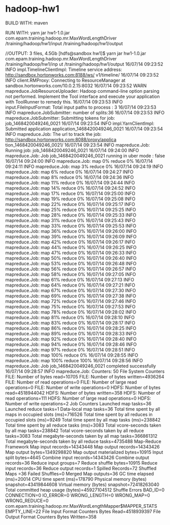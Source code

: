 # hadoop-hw1
BUILD WITH:
maven

RUN WITH:
yarn jar hw1-1.0.jar com.epam.training.hadoop.mr.MaxWordLengthDriver /training/hadoop/hw1/input /training/hadoop/hw1/output

//OUTPUT: 3 files, 4.5Gb
[hdfs@sandbox hw1]$ yarn jar hw1-1.0.jar com.epam.training.hadoop.mr.MaxWordLengthDriver /training/hadoop/hw1/inp
ut /training/hadoop/hw1/output
16/07/14 09:23:52 INFO impl.TimelineClientImpl: Timeline service address: http://sandbox.hortonworks.com:8188/ws/
v1/timeline/
16/07/14 09:23:52 INFO client.RMProxy: Connecting to ResourceManager at sandbox.hortonworks.com/10.0.2.15:8032
16/07/14 09:23:52 WARN mapreduce.JobResourceUploader: Hadoop command-line option parsing not performed. Implement
 the Tool interface and execute your application with ToolRunner to remedy this.
16/07/14 09:23:53 INFO input.FileInputFormat: Total input paths to process : 3
16/07/14 09:23:53 INFO mapreduce.JobSubmitter: number of splits:36
16/07/14 09:23:53 INFO mapreduce.JobSubmitter: Submitting tokens for job: job_1468420049246_0021
16/07/14 09:23:54 INFO impl.YarnClientImpl: Submitted application application_1468420049246_0021
16/07/14 09:23:54 INFO mapreduce.Job: The url to track the job: http://sandbox.hortonworks.com:8088/proxy/applica
tion_1468420049246_0021/
16/07/14 09:23:54 INFO mapreduce.Job: Running job: job_1468420049246_0021
16/07/14 09:24:00 INFO mapreduce.Job: Job job_1468420049246_0021 running in uber mode : false
16/07/14 09:24:00 INFO mapreduce.Job:  map 0% reduce 0%
16/07/14 09:24:11 INFO mapreduce.Job:  map 3% reduce 0%
16/07/14 09:24:19 INFO mapreduce.Job:  map 6% reduce 0%
16/07/14 09:24:27 INFO mapreduce.Job:  map 8% reduce 0%
16/07/14 09:24:36 INFO mapreduce.Job:  map 11% reduce 0%
16/07/14 09:24:44 INFO mapreduce.Job:  map 14% reduce 0%
16/07/14 09:24:52 INFO mapreduce.Job:  map 17% reduce 0%
16/07/14 09:25:00 INFO mapreduce.Job:  map 19% reduce 0%
16/07/14 09:25:08 INFO mapreduce.Job:  map 22% reduce 0%
16/07/14 09:25:17 INFO mapreduce.Job:  map 25% reduce 0%
16/07/14 09:25:25 INFO mapreduce.Job:  map 28% reduce 0%
16/07/14 09:25:33 INFO mapreduce.Job:  map 31% reduce 0%
16/07/14 09:25:43 INFO mapreduce.Job:  map 33% reduce 0%
16/07/14 09:25:53 INFO mapreduce.Job:  map 36% reduce 0%
16/07/14 09:26:00 INFO mapreduce.Job:  map 39% reduce 0%
16/07/14 09:26:09 INFO mapreduce.Job:  map 42% reduce 0%
16/07/14 09:26:17 INFO mapreduce.Job:  map 44% reduce 0%
16/07/14 09:26:25 INFO mapreduce.Job:  map 47% reduce 0%
16/07/14 09:26:33 INFO mapreduce.Job:  map 50% reduce 0%
16/07/14 09:26:40 INFO mapreduce.Job:  map 53% reduce 0%
16/07/14 09:26:48 INFO mapreduce.Job:  map 56% reduce 0%
16/07/14 09:26:57 INFO mapreduce.Job:  map 58% reduce 0%
16/07/14 09:27:05 INFO mapreduce.Job:  map 61% reduce 0%
16/07/14 09:27:13 INFO mapreduce.Job:  map 64% reduce 0%
16/07/14 09:27:21 INFO mapreduce.Job:  map 67% reduce 0%
16/07/14 09:27:30 INFO mapreduce.Job:  map 69% reduce 0%
16/07/14 09:27:38 INFO mapreduce.Job:  map 72% reduce 0%
16/07/14 09:27:46 INFO mapreduce.Job:  map 75% reduce 0%
16/07/14 09:27:53 INFO mapreduce.Job:  map 78% reduce 0%
16/07/14 09:28:02 INFO mapreduce.Job:  map 81% reduce 0%
16/07/14 09:28:10 INFO mapreduce.Job:  map 83% reduce 0%
16/07/14 09:28:17 INFO mapreduce.Job:  map 86% reduce 0%
16/07/14 09:28:25 INFO mapreduce.Job:  map 89% reduce 0%
16/07/14 09:28:33 INFO mapreduce.Job:  map 92% reduce 0%
16/07/14 09:28:40 INFO mapreduce.Job:  map 94% reduce 0%
16/07/14 09:28:46 INFO mapreduce.Job:  map 97% reduce 0%
16/07/14 09:28:51 INFO mapreduce.Job:  map 100% reduce 0%
16/07/14 09:28:55 INFO mapreduce.Job:  map 100% reduce 100%
16/07/14 09:28:56 INFO mapreduce.Job: Job job_1468420049246_0021 completed successfully
16/07/14 09:28:57 INFO mapreduce.Job: Counters: 50
        File System Counters
                FILE: Number of bytes read=10705
                FILE: Number of bytes written=4936264
                FILE: Number of read operations=0
                FILE: Number of large read operations=0
                FILE: Number of write operations=0
                HDFS: Number of bytes read=4518944042
                HDFS: Number of bytes written=358
                HDFS: Number of read operations=111
                HDFS: Number of large read operations=0
                HDFS: Number of write operations=2
        Job Counters 
                Launched map tasks=36
                Launched reduce tasks=1
                Data-local map tasks=36
                Total time spent by all maps in occupied slots (ms)=716526
                Total time spent by all reduces in occupied slots (ms)=9249
                Total time spent by all map tasks (ms)=238842
                Total time spent by all reduce tasks (ms)=3083
                Total vcore-seconds taken by all map tasks=238842
                Total vcore-seconds taken by all reduce tasks=3083
                Total megabyte-seconds taken by all map tasks=366861312
                Total megabyte-seconds taken by all reduce tasks=4735488
        Map-Reduce Framework
                Map input records=14343448
                Map output records=14343426
                Map output bytes=1349298820
                Map output materialized bytes=10915
                Input split bytes=4645
                Combine input records=14343426
                Combine output records=36
                Reduce input groups=7
                Reduce shuffle bytes=10915
                Reduce input records=36
                Reduce output records=1
                Spilled Records=72
                Shuffled Maps =36
                Failed Shuffles=0
                Merged Map outputs=36
                GC time elapsed (ms)=20014
                CPU time spent (ms)=178790
                Physical memory (bytes) snapshot=43419844608
                Virtual memory (bytes) snapshot=72418263040
                Total committed heap usage (bytes)=45927104512
        Shuffle Errors
                BAD_ID=0
                CONNECTION=0
                IO_ERROR=0
                WRONG_LENGTH=0
                WRONG_MAP=0
                WRONG_REDUCE=0
        com.epam.training.hadoop.mr.MaxWordLengthMapper$MAPPER_STATS
                EMPTY_LINE=22
        File Input Format Counters 
                Bytes Read=4518939397
        File Output Format Counters 
                Bytes Written=358
